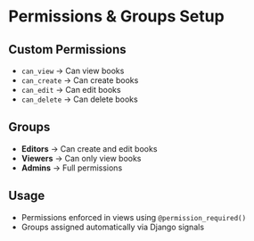 # Permissions & Groups Setup

## Custom Permissions
- `can_view` → Can view books
- `can_create` → Can create books
- `can_edit` → Can edit books
- `can_delete` → Can delete books

## Groups
- **Editors** → Can create and edit books
- **Viewers** → Can only view books
- **Admins** → Full permissions

## Usage
- Permissions enforced in views using `@permission_required()`
- Groups assigned automatically via Django signals
